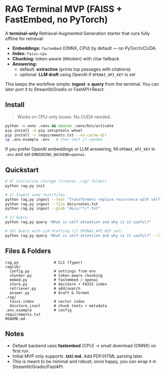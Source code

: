 # RAG Terminal MVP (FAISS + FastEmbed, no PyTorch)

A **terminal-only** Retrieval-Augmented Generation starter that runs fully offline for retrieval:
- **Embeddings:** `fastembed` (ONNX, CPU) by default — no PyTorch/CUDA.
- **Index:** `faiss-cpu`
- **Chunking:** token-aware (tiktoken) with char fallback
- **Answering:** 
  - default: **extractive** (prints top passages with citations)
  - optional: **LLM draft** using OpenAI if `OPENAI_API_KEY` is set

This keeps the workflow simple: **ingest → query** from the terminal. You can later port it to Streamlit/Gradio or FastAPI+React.

## Install

> Works on CPU-only boxes. No CUDA needed.

```bash
python -m venv .venv && source .venv/bin/activate
pip install -U pip setuptools wheel
pip install -r requirements.txt --no-cache-dir
cp .env.example .env   # then edit if needed
```

If you prefer OpenAI embeddings or LLM answering, fill `OPENAI_API_KEY` in `.env` and set `EMBEDDING_BACKEND=openai`.

## Quickstart

```bash
# 0) Initialize storage (creates .rag/ folder)
python rag.py init

# 1) Ingest some text/files
python rag.py ingest --text "Transformers replace recurrence with self-attention."
python rag.py ingest --file docs/notes.txt
python rag.py ingest --glob "docs/**/*.txt"

# 2) Query
python rag.py query "What is self-attention and why is it useful?"

# 2b) Query with LLM drafting (if OPENAI_API_KEY set)
python rag.py query "What is self-attention and why is it useful?" --llm openai --max-sources 4
```

## Files & Folders
```
rag.py                # CLI (Typer)
raglib/
  config.py           # settings from env
  chunker.py          # token-aware chunking
  embed.py            # fastembed / openai
  store.py            # docstore + FAISS index
  retriever.py        # add/search
  answer.py           # draft & format
.rag/
  faiss.index         # vector index
  docstore.jsonl      # chunk texts + metadata
.env.example          # config
requirements.txt
README.md
```

## Notes
- Default backend uses **fastembed** (CPU) → small download (ONNX) on first run.
- Initial MVP only supports **.txt/.md**. Add PDF/HTML parsing later.
- This is meant to be minimal and robust; once happy, you can wrap it in Streamlit/Gradio/FastAPI.
